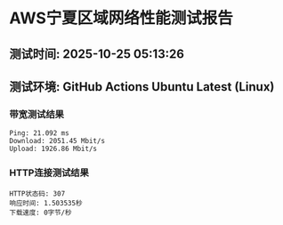 # AWS宁夏区域网络性能测试报告
## 测试时间: 2025-10-25 05:13:26
## 测试环境: GitHub Actions Ubuntu Latest (Linux)

### 带宽测试结果
```
Ping: 21.092 ms
Download: 2051.45 Mbit/s
Upload: 1926.86 Mbit/s
```

### HTTP连接测试结果
```
HTTP状态码: 307
响应时间: 1.503535秒
下载速度: 0字节/秒
```

